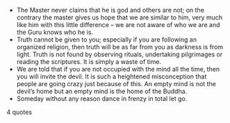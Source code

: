  - The Master never claims that he is god and others are not; on the contrary the master gives us hope that we are similar to him, very much like him with this little difference – we are not aware of who we are and the Guru knows who he is.
 - Truth cannot be given to you; especially if you are following an organized religion, then truth will be as far from you as darkness is from light. Truth is not found by observing rituals, undertaking pilgrimages or reading the scriptures. It is simply a waste of time.
 - We are told that if you are not occupied with the mind all the time, then you will invite the devil. It is such a heightened misconception that people are going crazy just because of this. An empty mind is not the devil’s home but an empty mind is the home of the Buddha.
 - Someday without any reason dance in frenzy in total let go.

4 quotes